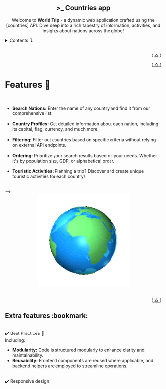 <h2 align="center">>_ Countries app</h2>

  <p align="center">
    Welcome to <strong>World Trip</strong> - a dynamic web application crafted using the [countries] API. Dive deep into a rich tapestry of information, activities, and insights about nations across the globe!


</div>

<!-- TABLE OF CONTENTS -->
<details>
  <summary> Contents ↴</summary>
  <ul>
    <li><a href="#built-with">Built with</a></li>
    <li><a href="#features">Features</a></li>
    <li><a href="#roadmap">Roadmap</a></li>
    <li><a href="#contributions">Contributions</a></li>
    <!-- <li><a href="#Acknowledgments">Acknowledgments</a></li> -->
    <li><a href="#License">License</a></li>
    <li><a href="#Contant">Contact</a></li>
  </ul>
</details>

<!-- ABOUT THE PROJECT -->
<br />

<!-- gif del proyecto -->

<!-- [![Product Name Screen Shot][product-screenshot]](https://example.com) -->

<p align="right">(<a href="#readme-top"> △ </a>)</p>

<div id="built-with">


<p align="right">(<a href="#readme-top"> △ </a>)</p>
<div>

<!-- DESCRIPTION -->
<h1 id="features"> Features 🚀 </h1>
</br>
<!-- <h3>This project is a SPA (Single Page Application) that consumes an API to display all the countries</h3> -->
<ul>
  <li><strong>Search Nations:</strong> Enter the name of any country and find it from our comprehensive list.</li></br>

  <li><strong>Country Profiles:</strong> Get detailed information about each nation, including its capital, flag, currency, and much more.</li></br>
  <li><strong>Filtering:</strong> Filter out countries based on specific criteria without relying on external API endpoints.</li></br>
  <li><strong>Ordering:</strong> Prioritize your search results based on your needs. Whether it's by population size, GDP, or alphabetical order.</li></br>
  <li><strong>Touristic Activities:</strong> Planning a trip? Discover and create unique touristic activities for each country!</li></br>

</ul>

</details> -->
<div align="center">
    <img src="./client/public/img/earth.gif" alt="icon"  height="300">
</div>

<br />

<p align="right">(<a href="#readme-top"> △ </a>)</p>

<!-- ROADMAP -->
<h2 id="roadmap">Extra features :bookmark:</h2>

<br />:heavy_check_mark: Best Practices 🌟
</br> Including:

<ul>
<li><strong>Modularity:</strong> Code is structured modularly to enhance clarity and maintainability.</li>
<li><strong>Reusability:</strong> Frontend components are reused where applicable, and backend helpers are employed to streamline operations.</li>
</ul>

<br />:heavy_check_mark: Responsive design

</br>
</br>

